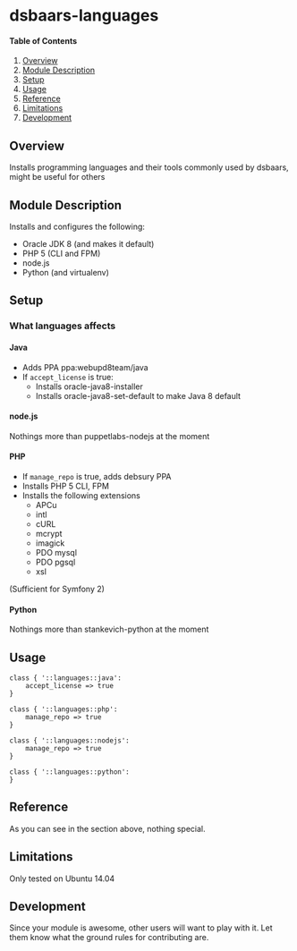 # dsbaars-languages

#### Table of Contents

1. [Overview](#overview)
2. [Module Description](#module-description)
3. [Setup](#setup)
4. [Usage](#usage)
5. [Reference](#reference)
6. [Limitations](#limitations)
7. [Development](#development)

## Overview

Installs programming languages and their tools commonly used by dsbaars, might be useful for others

## Module Description

Installs and configures the following:

- Oracle JDK 8 (and makes it default)
- PHP 5 (CLI and FPM)
- node.js
- Python (and virtualenv)

## Setup

### What languages affects

#### Java

- Adds PPA ppa:webupd8team/java
- If `accept_license` is true:
    - Installs oracle-java8-installer
    - Installs oracle-java8-set-default to make Java 8 default

#### node.js

Nothings more than puppetlabs-nodejs at the moment

#### PHP
- If `manage_repo` is true, adds debsury PPA
- Installs PHP 5 CLI, FPM
- Installs the following extensions
    - APCu
    - intl
    - cURL
    - mcrypt
    - imagick
    - PDO mysql
    - PDO pgsql
    - xsl

(Sufficient for Symfony 2)

#### Python

Nothings more than stankevich-python at the moment

## Usage

```puppet
class { '::languages::java':
    accept_license => true
}

class { '::languages::php':
    manage_repo => true
}

class { '::languages::nodejs':
    manage_repo => true
}

class { '::languages::python':
}
```

## Reference

As you can see in the section above, nothing special.

## Limitations

Only tested on Ubuntu 14.04

## Development

Since your module is awesome, other users will want to play with it. Let them
know what the ground rules for contributing are.
